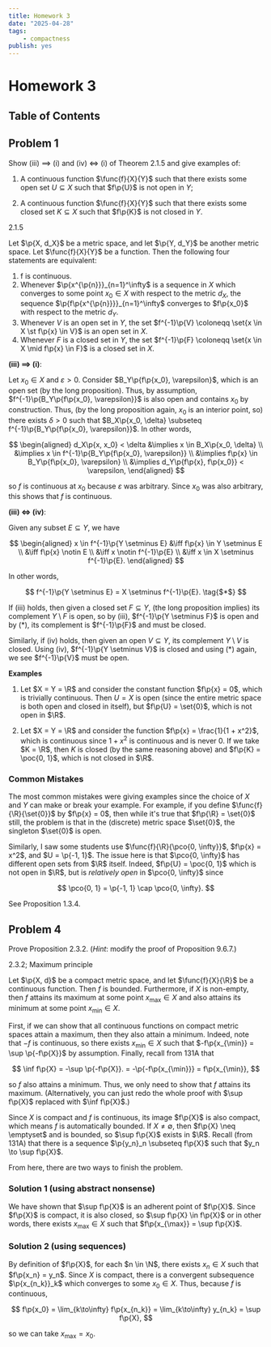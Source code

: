 ```yaml
---
title: Homework 3
date: "2025-04-28"
tags:
    - compactness
publish: yes
---
```


# Homework 3

## Table of Contents

## Problem 1

Show (iii) $\implies$ (i) and (iv) $\iff$ (i) of Theorem 2.1.5 and give examples of:

1. A continuous function $\func{f}{X}{Y}$ such that there exists some open set $U \subseteq X$ such that $f\p{U}$ is not open in $Y$;

2. A continuous function $\func{f}{X}{Y}$ such that there exists some closed set $K \subseteq X$ such that $f\p{K}$ is not closed in $Y$.

<theorem> 2.1.5

Let $\p{X, d_X}$ be a metric space, and let $\p{Y, d_Y}$ be another metric space. Let $\func{f}{X}{Y}$ be a function. Then the following four statements are equivalent:

1. f is continuous.
2. Whenever $\p{x^{\p{n}}}_{n=1}^\infty$ is a sequence in $X$ which converges to some point $x_0 \in X$ with respect to the metric $d_X$, the sequence $\p{f\p{x^{\p{n}}}}_{n=1}^\infty$ converges to $f\p{x_0}$ with respect to the metric $d_Y$.
3. Whenever $V$ is an open set in $Y$, the set $f^{-1}\p{V} \coloneqq \set{x \in X \st f\p{x} \in V}$ is an open set in $X$.
4. Whenever $F$ is a closed set in $Y$, the set $f^{-1}\p{F} \coloneqq \set{x \in X \mid f\p{x} \in F}$ is a closed set in $X$.

</theorem>

<solution>

**(iii) $\implies$ (i)**:

Let $x_0 \in X$ and $\varepsilon > 0$. Consider $B_Y\p{f\p{x_0}, \varepsilon}$, which is an open set (by the long proposition). Thus, by assumption, $f^{-1}\p{B_Y\p{f\p{x_0}, \varepsilon}}$ is also open and contains $x_0$ by construction. Thus, (by the long proposition again, $x_0$ is an interior point, so) there exists $\delta > 0$ such that $B_X\p{x_0, \delta} \subseteq f^{-1}\p{B_Y\p{f\p{x_0}, \varepsilon}}$. In other words,

$$
\begin{aligned}
  d_X\p{x, x_0} < \delta
    &\implies x \in B_X\p{x_0, \delta} \\
    &\implies x \in f^{-1}\p{B_Y\p{f\p{x_0}, \varepsilon}} \\
    &\implies f\p{x} \in B_Y\p{f\p{x_0}, \varepsilon} \\
    &\implies d_Y\p{f\p{x}, f\p{x_0}} < \varepsilon,
\end{aligned}
$$

so $f$ is continuous at $x_0$ because $\varepsilon$ was arbitrary. Since $x_0$ was also arbitrary, this shows that $f$ is continuous.

**(iii) $\iff$ (iv)**:

Given any subset $E \subseteq Y$, we have

$$
\begin{aligned}
  x \in f^{-1}\p{Y \setminus E}
    &\iff f\p{x} \in Y \setminus E \\
    &\iff f\p{x} \notin E \\
    &\iff x \notin f^{-1}\p{E} \\
    &\iff x \in X \setminus f^{-1}\p{E}.
\end{aligned}
$$

In other words,

$$
f^{-1}\p{Y \setminus E} = X \setminus f^{-1}\p{E}. \tag{$*$}
$$

If (iii) holds, then given a closed set $F \subseteq Y$, (the long proposition implies) its complement $Y \setminus F$ is open, so by (iii), $f^{-1}\p{Y \setminus F}$ is open and by ($*$), its complement is $f^{-1}\p{F}$ and must be closed.

Similarly, if (iv) holds, then given an open $V \subseteq Y$, its complement $Y \setminus V$ is closed. Using (iv), $f^{-1}\p{Y \setminus V}$ is closed and using ($*$) again, we see $f^{-1}\p{V}$ must be open.

**Examples**

1. Let $X = Y = \R$ and consider the constant function $f\p{x} = 0$, which is trivially continuous. Then $U = X$ is open (since the entire metric space is both open and closed in itself), but $f\p{U} = \set{0}$, which is not open in $\R$.

2. Let $X = Y = \R$ and consider the function $f\p{x} = \frac{1}{1 + x^2}$, which is continuous since $1 + x^2$ is continuous and is never $0$. If we take $K = \R$, then $K$ is closed (by the same reasoning above) and $f\p{K} = \poc{0, 1}$, which is not closed in $\R$.

### Common Mistakes

The most common mistakes were giving examples since the choice of $X$ and $Y$ can make or break your example. For example, if you define $\func{f}{\R}{\set{0}}$ by $f\p{x} = 0$, then while it's true that $f\p{\R} = \set{0}$ still, the problem is that in the (discrete) metric space $\set{0}$, the singleton $\set{0}$ is open.

Similarly, I saw some students use $\func{f}{\R}{\pco{0, \infty}}$, $f\p{x} = x^2$, and $U = \p{-1, 1}$. The issue here is that $\pco{0, \infty}$ has different open sets from $\R$ itself. Indeed, $f\p{U} = \poc{0, 1}$ which is not open in $\R$, but is _relatively open_ in $\pco{0, \infty}$ since

$$
\pco{0, 1} = \p{-1, 1} \cap \pco{0, \infty}.
$$

See Proposition 1.3.4.

</solution>

## Problem 4

Prove Proposition 2.3.2. (_Hint_: modify the proof of Proposition 9.6.7.)

<proposition> 2.3.2; Maximum principle

Let $\p{X, d}$ be a compact metric space, and let $\func{f}{X}{\R}$ be a continuous function. Then $f$ is bounded. Furthermore, if $X$ is non-empty, then $f$ attains its maximum at some point $x_{\max} \in X$ and also attains its minimum at some point $x_{\min} \in X$.

</proposition>

<solution>

First, if we can show that all continuous functions on compact metric spaces attain a maximum, then they also attain a minimum. Indeed, note that $-f$ is continuous, so there exists $x_{\min} \in X$ such that $-f\p{x_{\min}} = \sup \p{-f\p{X}}$ by assumption. Finally, recall from 131A that

$$
\inf f\p{X}
  = -\sup \p{-f\p{X}}.
  = -\p{-f\p{x_{\min}}}
  = f\p{x_{\min}},
$$

so $f$ also attains a minimum. Thus, we only need to show that $f$ attains its maximum. (Alternatively, you can just redo the whole proof with $\sup f\p{X}$ replaced with $\inf f\p{X}$.)

Since $X$ is compact and $f$ is continuous, its image $f\p{X}$ is also compact, which means $f$ is automatically bounded. If $X \neq \emptyset$, then $f\p{X} \neq \emptyset$ and is bounded, so $\sup f\p{X}$ exists in $\R$. Recall (from 131A) that there is a sequence $\p{y_n}_n \subseteq f\p{X}$ such that $y_n \to \sup f\p{X}$.

From here, there are two ways to finish the problem.

### Solution 1 (using abstract nonsense)

We have shown that $\sup f\p{X}$ is an adherent point of $f\p{X}$. Since $f\p{X}$ is compact, it is also closed, so $\sup f\p{X} \in f\p{X}$ or in other words, there exists $x_{\max} \in X$ such that $f\p{x_{\max}} = \sup f\p{X}$.

### Solution 2 (using sequences)

By definition of $f\p{X}$, for each $n \in \N$, there exists $x_n \in X$ such that $f\p{x_n} = y_n$. Since $X$ is compact, there is a convergent subsequence $\p{x_{n_k}}_k$ which converges to some $x_0 \in X$. Thus, because $f$ is continuous,

$$
f\p{x_0}
  = \lim_{k\to\infty} f\p{x_{n_k}}
  = \lim_{k\to\infty} y_{n_k}
  = \sup f\p{X},
$$

so we can take $x_{\max} = x_0$.

</solution>
